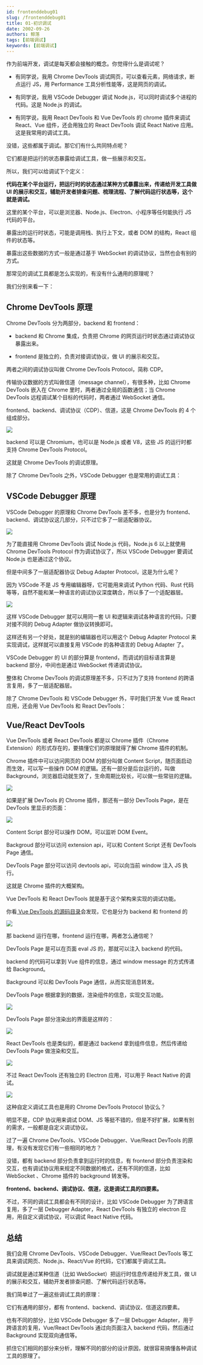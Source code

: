 ```yaml
---
id: frontenddebug01
slug: /frontenddebug01
title: 01-初识调试
date: 2002-09-26
authors: 鲸落
tags: [前端调试]
keywords: [前端调试]
---
```


作为前端开发，调试是每天都会接触的概念。你觉得什么是调试呢？

- 有同学说，我用 Chrome DevTools 调试网页，可以查看元素，网络请求，断点运行 JS，用 Performance 工具分析性能等，这是网页的调试。

- 有同学说，我用 VSCode Debugger 调试 Node.js，可以同时调试多个进程的代码。这是 Node.js 的调试。

- 有同学说，我用 React DevTools 和 Vue DevTools 的 chrome 插件来调试 React、Vue 组件，还会用独立的 React DevTools 调试 React Native 应用。这是我常用的调试工具。

没错，这些都属于调试。那它们有什么共同特点呢？

它们都是把运行的状态暴露给调试工具，做一些展示和交互。

所以，我们可以给调试下个定义：

**代码在某个平台运行，把运行时的状态通过某种方式暴露出来，传递给开发工具做 UI 的展示和交互，辅助开发者排查问题、梳理流程、了解代码运行状态等，这个就是调试。**

这里的某个平台，可以是浏览器、Node.js、Electron、小程序等任何能执行 JS 代码的平台。

暴露出的运行时状态，可能是调用栈、执行上下文，或者 DOM 的结构，React 组件的状态等。

暴露出这些数据的方式一般是通过基于 WebSocket 的调试协议，当然也会有别的方式。

那常见的调试工具都是怎么实现的，有没有什么通用的原理呢？

我们分别来看一下：

## Chrome DevTools 原理

Chrome DevTools 分为两部分，backend 和 frontend：

- backend 和 Chrome 集成，负责把 Chrome 的网页运行时状态通过调试协议暴露出来。

- frontend 是独立的，负责对接调试协议，做 UI 的展示和交互。

两者之间的调试协议叫做 Chrome DevTools Protocol，简称 CDP。

传输协议数据的方式叫做信道（message channel），有很多种，比如 Chrome DevTools 嵌入在 Chrome 里时，两者通过全局的函数通信；当 Chrome DevTools 远程调试某个目标的代码时，两者通过 WebSocket 通信。

frontend、backend、调试协议（CDP）、信道，这是 Chrome DevTools 的 4 个组成部分。

![](01-初识调试.assets/e8bc4ae454b04eeca80ca051e7682698tplv-k3u1fbpfcp-watermark.png)

backend 可以是 Chromium，也可以是 Node.js 或者 V8，这些 JS 的运行时都支持 Chrome DevTools Protocol。

这就是 Chrome DevTools 的调试原理。

除了 Chrome DevTools 之外，VSCode Debugger 也是常用的调试工具：

## VSCode Debugger 原理

VSCode Debugger 的原理和 Chrome DevTools 差不多，也是分为 frontend、backend、调试协议这几部分，只不过它多了一层适配器协议。

![](01-初识调试.assets/6c17e3b2656f4333bd16eb94d456c506tplv-k3u1fbpfcp-watermark.png)

为了能直接用 Chrome DevTools 调试 Node.js 代码，Node.js 6 以上就使用 Chrome DevTools Protocol 作为调试协议了，所以 VSCode Debugger 要调试 Node.js 也是通过这个协议。

但是中间多了一层适配器协议 Debug Adapter Protocol，这是为什么呢？

因为 VSCode 不是 JS 专用编辑器呀，它可能用来调试 Python 代码、Rust 代码等等，自然不能和某一种语言的调试协议深度耦合，所以多了一个适配器层。

![](01-初识调试.assets/75e91f65d75c483280a90afb0e4818ddtplv-k3u1fbpfcp-watermark.png)

这样 VSCode Debugger 就可以用同一套 UI 和逻辑来调试各种语言的代码，只要对接不同的 Debug Adapter 做协议转换即可。

这样还有另一个好处，就是别的编辑器也可以用这个 Debug Adapter Protocol 来实现调试，这样就可以直接复用 VSCode 的各种语言的 Debug Adapter 了。

VSCode Debugger 的 UI 的部分算是 frontend，而调试的目标语言算是 backend 部分，中间也是通过 WebSocket 传递调试协议。

整体和 Chrome DevTools 的调试原理差不多，只不过为了支持 frontend 的跨语言复用，多了一层适配器层。

除了 Chrome DevTools 和 VSCode Debugger 外，平时我们开发 Vue 或 React 应用，还会用 Vue DevTools 和 React DevTools：


## Vue/React DevTools

Vue DevTools 或者 React DevTools 都是以 Chrome 插件（Chrome Extension）的形式存在的，要搞懂它们的原理就得了解 Chrome 插件的机制。

Chrome 插件中可以访问网页的 DOM 的部分叫做 Content Script，随页面启动而生效，可以写一些操作 DOM 的逻辑。还有一部分是后台运行的，叫做 Background，浏览器启动就生效了，生命周期比较长，可以做一些常驻的逻辑。

![](01-初识调试.assets/5fc60ec9ea7747ee84a4ef37c906ce0atplv-k3u1fbpfcp-watermark.png)

如果是扩展 DevTools 的 Chrome 插件，那还有一部分 DevTools Page，是在 DevTools 里显示的页面：

![](01-初识调试.assets/5c0ac4a1ae914a9f8487d94d124f3b66tplv-k3u1fbpfcp-watermark.png)

Content Script 部分可以操作 DOM，可以监听 DOM Event。

Backgroud 部分可以访问 extension api，可以和 Content Script 还有 DevTools Page 通信。

DevTools Page 部分可以访问 devtools api，可以向当前 window 注入 JS 执行。

这就是 Chrome 插件的大概架构。

Vue DevTools 和 React DevTools 就是基于这个架构来实现的调试功能。

你看[ Vue DevTools 的源码目录](https://github.com/vuejs/devtools/tree/main/packages)会发现，它也是分为 backend 和 frontend 的

![](01-初识调试.assets/450ec35eeea941e2ad3e23b84f516a24tplv-k3u1fbpfcp-watermark.png)

那 backend 运行在哪，frontend 运行在哪，两者怎么通信呢？

DevTools Page 是可以在页面 eval JS 的，那就可以注入 backend 的代码。

backend 的代码可以拿到 Vue 组件的信息，通过 window message 的方式传递给 Background。

Background 可以和 DevTools Page 通信，从而实现消息转发。

DevTools Page 根据拿到的数据，渲染组件的信息，实现交互功能。

![](01-初识调试.assets/1cb7cba556a64d2fa73d6c07e46a65e0tplv-k3u1fbpfcp-watermark.png)

DevTools Page 部分渲染出的界面是这样的：

![](01-初识调试.assets/232770d91b264eada85e06b1270f4a12tplv-k3u1fbpfcp-watermark.png)

React DevTools 也是类似的，都是通过 backend 拿到组件信息，然后传递给 DevTools Page 做渲染和交互。

![](01-初识调试.assets/f8f84c161dfa4c259cc17eaade7af176tplv-k3u1fbpfcp-watermark.png)

不过 React DevTools 还有独立的 Electron 应用，可以用于 React Native 的调试。

![](01-初识调试.assets/18268166b9f94e6d91a196dc40058740tplv-k3u1fbpfcp-watermark.png)

这种自定义调试工具也是用的 Chrome DevTools Protocol 协议么？

明显不是，CDP 协议用来调试 DOM、JS 等挺不错的，但是不好扩展，如果有别的需求，一般都是自定义调试协议。

过了一遍 Chrome DevTools、VSCode Debugger、Vue/React DevTools 的原理，有没有发现它们有一些相同的地方？

没错，都有 backend 部分负责拿到运行时的信息，有 frontend 部分负责渲染和交互，也有调试协议用来规定不同数据的格式，还有不同的信道，比如 WebSocket 、Chrome 插件的 background 转发等。

**frontend、backend、调试协议、信道，这是调试工具的四要素。**

不过，不同的调试工具都会有不同的设计，比如 VSCode Debugger 为了跨语言复用，多了一层 Debugger Adapter，React DevTools 有独立的 electron 应用，用自定义调试协议，可以调试 React Native 代码。


## 总结

我们会用 Chrome DevTools、VSCode Debugger、Vue/React DevTools 等工具来调试网页、Node.js、React/Vue 的代码，它们都属于调试工具。

调试就是通过某种信道（比如 WebSocket）把运行时信息传递给开发工具，做 UI 的展示和交互，辅助开发者排查问题、了解代码运行状态等。

我们简单过了一遍这些调试工具的原理：

它们有通用的部分，都有 frontend、backend、调试协议、信道这四要素。

也有不同的部分，比如 VSCode Debugger 多了一层 Debugger Adapter，用于跨语言的复用，Vue/React DevTools 通过向页面注入 backend 代码，然后通过 Background 实现双向通信等。

抓住它们相同的部分来分析，理解不同的部分的设计原因，就很容易搞懂各种调试工具的原理了。